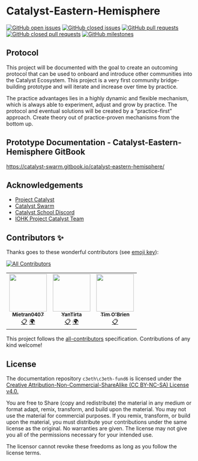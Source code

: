 # Catalyst-Eastern-Hemisphere
[![GitHub open issues](https://img.shields.io/github/issues/C3ETH/Catalyst-Eastern-Hemisphere-Co-Ordination?style=flat-square)](https://github.com/C3ETH/Catalyst-Eastern-Hemisphere-Co-Ordination/issues)
[![GitHub closed issues](https://img.shields.io/github/issues-closed-raw/C3ETH/Catalyst-Eastern-Hemisphere-Co-Ordination?style=flat-square)](https://github.com/C3ETH/Catalyst-Eastern-Hemisphere-Co-Ordination/issues?q=is%3Aissue+is%3Aclosed)
[![GitHub pull requests](https://img.shields.io/github/issues-pr/C3ETH/Catalyst-Eastern-Hemisphere-Co-Ordination)](https://github.com/C3ETH/Catalyst-Eastern-Hemisphere-Co-Ordination/pulls)
[![GitHub closed pull requests](https://img.shields.io/github/issues-pr-closed/C3ETH/Catalyst-Eastern-Hemisphere-Co-Ordination)](https://github.com/C3ETH/Catalyst-Eastern-Hemisphere-Co-Ordination/pulls?q=is%3Apr+is%3Aclosed)
[![GitHub milestones](https://img.shields.io/github/milestones/open/C3ETH/Catalyst-Eastern-Hemisphere-Co-Ordination?style=flat-square)](https://github.com/C3ETH/Catalyst-Eastern-Hemisphere-Co-Ordination)

## Protocol

This project will be documented with the goal to create an outcoming protocol that can be used to onboard and introduce other communities into the Catalyst Ecosystem. This project is a very first community bridge-building prototype and will iterate and increase over time by practice.

The practice advantages lies in a highly dynamic and flexible mechanism, which is always able to experiment, adjust and grow by practice. The protocol and eventual solutions will be created by a “practice-first” approach. Create theory out of practice-proven mechanisms from the bottom up.

## Prototype Documentation - Catalyst-Eastern-Hemisphere GitBook

https://catalyst-swarm.gitbook.io/catalyst-eastern-hemisphere/

## Acknowledgements

* [Project Catalyst](https://cardano.ideascale.com/)
* [Catalyst Swarm](https://www.swarm4catalyst.com/)
* [Catalyst School Discord](https://discord.gg/m59jWW5PpX)
* [IOHK Project Catalyst Team](https://iohk.io/) 
## Contributors ✨

Thanks goes to these wonderful contributors (see [emoji key](https://allcontributors.org/docs/en/emoji-key)):

<!-- ALL-CONTRIBUTORS-BADGE:START - Do not remove or modify this section -->
[![All Contributors](https://img.shields.io/badge/all_contributors-3-orange.svg?style=flat-square)](#contributors-)
<!-- ALL-CONTRIBUTORS-BADGE:END --> 

<!-- ALL-CONTRIBUTORS-LIST:START - Do not remove or modify this section -->
<!-- prettier-ignore-start -->
<!-- markdownlint-disable -->
<table>
  <tr>
    <td align="center"><a href="https://github.com/Mietran0407"><img src="https://avatars.githubusercontent.com/u/88927533?v=4?s=100" width="100px;" alt=""/><br /><sub><b>Mietran0407</b></sub></a><br /><a href="#eventOrganizing-Mietran0407" title="Event Organizing">📋</a> <a href="#translation-Mietran0407" title="Translation">🌍</a></td>
    <td align="center"><a href="https://github.com/YanTirta"><img src="https://avatars.githubusercontent.com/u/87646261?v=4?s=100" width="100px;" alt=""/><br /><sub><b>YanTirta</b></sub></a><br /><a href="#eventOrganizing-YanTirta" title="Event Organizing">📋</a> <a href="#translation-YanTirta" title="Translation">🌍</a></td>
    <td align="center"><a href="https://github.com/tuvalusoftware"><img src="https://avatars.githubusercontent.com/u/593984?v=4?s=100" width="100px;" alt=""/><br /><sub><b>Tim O'Brien</b></sub></a><br /><a href="#eventOrganizing-tuvalusoftware" title="Event Organizing">📋</a></td>
  </tr>
</table>

<!-- markdownlint-restore -->
<!-- prettier-ignore-end -->

<!-- ALL-CONTRIBUTORS-LIST:END -->

This project follows the [all-contributors](https://github.com/all-contributors/all-contributors) specification. Contributions of any kind welcome!

## License

The documentation repository `c3eth\c3eth-fund6` is licensed under the [Creative Attribution-Non-Commercial-ShareAlike (CC BY-NC-SA) License v4.0.](https://creativecommons.org/licenses/by-nc-sa/4.0/)

You are free to Share (copy and redistribute) the material in any medium or format
adapt, remix, transform, and build upon the material. You may not use the material for commercial purposes.  If you remix, transform, or build upon the material, you must distribute your contributions under the same license as the original. No warranties are given. The license may not give you all of the permissions necessary for your intended use. 

The licensor cannot revoke these freedoms as long as you follow the license terms.

